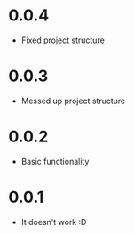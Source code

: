 # 0.0.4
* Fixed project structure

# 0.0.3
* Messed up project structure

# 0.0.2
* Basic functionality

# 0.0.1
* It doesn't work :D
